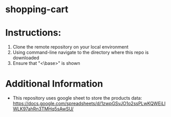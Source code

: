 # shopping-cart

# Instructions:
1. Clone the remote repository on your local environment
2. Using command-line navigate to the directory where this repo is downloaded
3. Ensure that "<\base>" is shown 


# Additional Information
* This repository uses google sheet to store the products data: https://docs.google.com/spreadsheets/d/1zwpGSvJO1o2ssPLwKQWEiLlWLK97ahRn3TMHq5sAwSU/